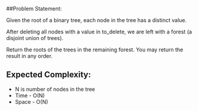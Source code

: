 ##Problem Statement:

Given the root of a binary tree, each node in the tree has a distinct value.

After deleting all nodes with a value in to_delete, we are left with a forest (a disjoint union of trees).

Return the roots of the trees in the remaining forest.  You may return the result in any order.

## Expected Complexity:
* N is number of nodes in the tree
* Time - O(N)
* Space - O(N)